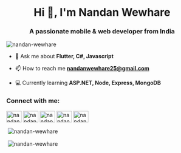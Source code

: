 <h1 align="center">Hi 👋, I'm Nandan Wewhare</h1>
<h3 align="center">A passionate mobile & web developer from India</h3>

<p align="left"> <img src="https://komarev.com/ghpvc/?username=nandan-wewhare" alt="nandan-wewhare" /> </p>

- 💬 Ask me about **Flutter, C#, Javascript**

- 📫 How to reach me **nandanwewhare25@gmail.com**

- 💻 Currently learning **ASP.NET, Node, Express, MongoDB**

<p align="left">
<h3 align="left">Connect with me:</h3>
<a href="https://linkedin.com/in/nandanwewhare" target="blank"><img align="center" src="https://cdn.jsdelivr.net/npm/simple-icons@3.0.1/icons/linkedin.svg" alt="nandanwewhare" height="30" width="40" /></a>
<a href="https://instagram.com/nandan.vyavahare" target="blank"><img align="center" src="https://cdn.jsdelivr.net/npm/simple-icons@3.0.1/icons/instagram.svg" alt="nandan.vyavahare" height="30" width="40" /></a>
<a href="https://www.hackerrank.com/nandanwewhare98" target="blank"><img align="center" src="https://cdn.jsdelivr.net/npm/simple-icons@3.0.1/icons/hackerrank.svg" alt="nandanwewhare98" height="30" width="40" /></a>
<a href="https://auth.geeksforgeeks.org/user/nandanwewhare/profile" target="blank"><img align="center" src="https://cdn.jsdelivr.net/npm/simple-icons@3.0.1/icons/geeksforgeeks.svg" alt="nandanwewhare/profile" height="30" width="40" /></a>
<a href="https://stackoverflow.com/users/11668651/nandan-wewhare" target="blank"><img align="center" src="https://cdn.jsdelivr.net/npm/simple-icons@3.0.1/icons/stackoverflow.svg" alt="nandanwewhare/profile" height="30" width="40" /></a>
</p>

<p>&nbsp;<img align="center" src="https://github-readme-stats.vercel.app/api?username=nandan-wewhare&show_icons=true" alt="nandan-wewhare" /></p>
<p>&nbsp;<img align="center" src="https://github-readme-stats.vercel.app/api/top-langs/?username=nandan-wewhare" alt="nandan-wewhare" /></p>
